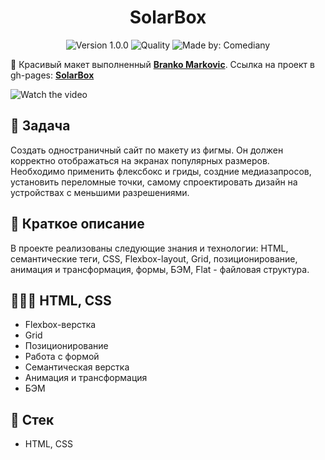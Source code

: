 <h1 align="center">
    SolarBox
</h1>
<p align="center">
    <img alt="Version 1.0.0" src="https://img.shields.io/badge/version-1.0.0-blue" />
    <img alt="Quality" src="https://img.shields.io/badge/status-release-orange.svg" >
    <img alt="Made by: Comediany" src="https://img.shields.io/badge/made%20by-Comediant24-blue" />
</p>

🌈 Красивый макет выполненный **[Branko Markovic](https://dribbble.com/iam5kinny)**.
Ссылка на проект в gh-pages: **[SolarBox](https://comediant24.github.io/sunbox/)**

![Watch the video](./public/preview.gif)

## 📖 Задача

Cоздать одностраничный сайт по макету из фигмы. Он должен корректно отображаться на экранах популярных размеров.
Необходимо применить флексбокс и гриды, создние медиазапросов, установить переломные точки, самому спроектировать дизайн на устройствах с меньшими разрешениями.

## 📃 Краткое описание

В проекте реализованы следующие знания и технологии: HTML, семантические теги, CSS, Flexbox-layout, Grid, позиционирование, анимация и трансформация, формы, БЭМ, Flat - файловая структура.

## 👨🏻‍💻 HTML, CSS

- Flexbox-верстка
- Grid
- Позиционирование
- Работа с формой
- Семантическая верстка
- Анимация и трансформация
- БЭМ

## 📃 Стек

- HTML, CSS
